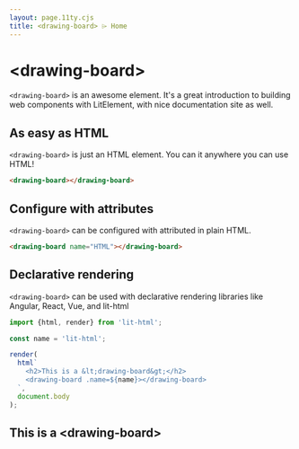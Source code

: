 ```yaml
---
layout: page.11ty.cjs
title: <drawing-board> ⌲ Home
---
```


# &lt;drawing-board>

`<drawing-board>` is an awesome element. It's a great introduction to building web components with LitElement, with nice documentation site as well.

## As easy as HTML

<section class="columns">
  <div>

`<drawing-board>` is just an HTML element. You can it anywhere you can use HTML!

```html
<drawing-board></drawing-board>
```

  </div>
  <div>

<drawing-board></drawing-board>

  </div>
</section>

## Configure with attributes

<section class="columns">
  <div>

`<drawing-board>` can be configured with attributed in plain HTML.

```html
<drawing-board name="HTML"></drawing-board>
```

  </div>
  <div>

<drawing-board name="HTML"></drawing-board>

  </div>
</section>

## Declarative rendering

<section class="columns">
  <div>

`<drawing-board>` can be used with declarative rendering libraries like Angular, React, Vue, and lit-html

```js
import {html, render} from 'lit-html';

const name = 'lit-html';

render(
  html`
    <h2>This is a &lt;drawing-board&gt;</h2>
    <drawing-board .name=${name}></drawing-board>
  `,
  document.body
);
```

  </div>
  <div>

<h2>This is a &lt;drawing-board&gt;</h2>
<drawing-board name="lit-html"></drawing-board>

  </div>
</section>
